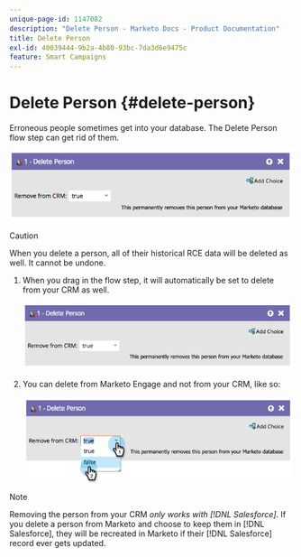 ```yaml
---
unique-page-id: 1147082
description: "Delete Person - Marketo Docs - Product Documentation"
title: Delete Person
exl-id: 40039444-9b2a-4b80-93bc-7da3d6e9475c
feature: Smart Campaigns
---
```

# Delete Person {#delete-person}

Erroneous people sometimes get into your database. The Delete Person flow step can get rid of them.

![](assets/delete-person-1.png)

>[!CAUTION]
>
>When you delete a person, all of their historical RCE data will be deleted as well. It cannot be undone.

1. When you drag in the flow step, it will automatically be set to delete from your CRM as well.

   ![](assets/delete-person-2.png)

1. You can delete from Marketo Engage and not from your CRM, like so:

   ![](assets/delete-person-3.png)

>[!NOTE]
>
>Removing the person from your CRM _only works with [!DNL Salesforce]_. If you delete a person from Marketo and choose to keep them in [!DNL Salesforce], they will be recreated in Marketo if their [!DNL Salesforce] record ever gets updated.
